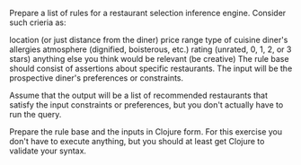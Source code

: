 Prepare a list of rules for a restaurant selection inference engine. Consider such crieria as:

location (or just distance from the diner)
price range
type of cuisine
diner's allergies
atmosphere (dignified, boisterous, etc.)
rating (unrated, 0, 1, 2, or 3 stars)
anything else you think would be relevant (be creative)
The rule base should consist of assertions about specific restaurants. The input will be the prospective diner's preferences or constraints.

Assume that the output will be a list of recommended restaurants that satisfy the input constraints or preferences, but you don't actually have to run the query.

Prepare the rule base and the inputs in Clojure form. For this exercise you don't have to execute anything, but you should at least get Clojure to validate your syntax.
